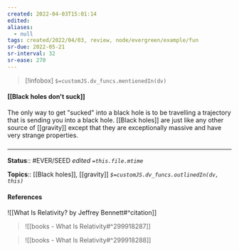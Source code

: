 ```yaml
---
created: 2022-04-03T15:01:14 
edited: 
aliases:
  - null
tags: created/2022/04/03, review, node/evergreen/example/fun
sr-due: 2022-05-21
sr-interval: 32
sr-ease: 270
---
```

> [!infobox]
`$=customJS.dv_funcs.mentionedIn(dv)`

#### [[Black holes don't suck]] 

The only way to get "sucked" into a black hole is to be travelling a trajectory that is sending you into a black hole.
[[Black holes]] are just like any other source of [[gravity]] except that they are exceptionally massive and have very strange properties.

### <hr class="footnote"/>

**Status**:: #EVER/SEED 
*edited `=this.file.mtime`*

**Topics**:: [[Black holes]], [[gravity]]
*`$=customJS.dv_funcs.outlinedIn(dv, this)`*

#### References

![[What Is Relativity? by Jeffrey Bennett#^citation]]

> ![[books - What Is Relativity#^299918287]]

> ![[books - What Is Relativity#^299918288]]
